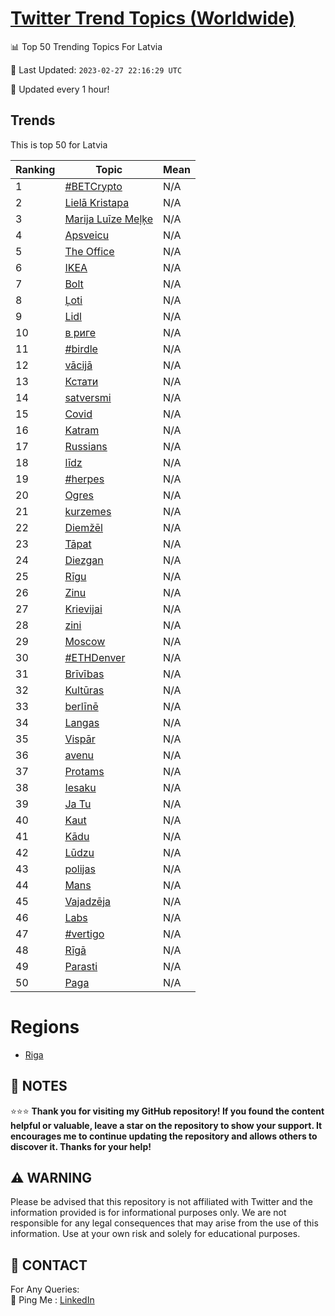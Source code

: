 [Twitter Trend Topics (Worldwide)](https://github.com/ErcinDedeoglu/Twitter-Trend-Topics)
==========


📊 Top 50 Trending Topics For Latvia

📆 Last Updated: `2023-02-27 22:16:29 UTC`

🔧 Updated every 1 hour!


## Trends

This is top 50 for Latvia

| Ranking | Topic | Mean |
| ------- | ------------ | ------------ |
| 1 | [#BETCrypto](http://twitter.com/search?q=%23BETCrypto) | N/A |
| 2 | [Lielā Kristapa](http://twitter.com/search?q=Liel%c4%81+Kristapa) | N/A |
| 3 | [Marija Luīze Meļķe](http://twitter.com/search?q=Marija+Lu%c4%abze+Me%c4%bc%c4%b7e) | N/A |
| 4 | [Apsveicu](http://twitter.com/search?q=Apsveicu) | N/A |
| 5 | [The Office](http://twitter.com/search?q=The+Office) | N/A |
| 6 | [IKEA](http://twitter.com/search?q=IKEA) | N/A |
| 7 | [Bolt](http://twitter.com/search?q=Bolt) | N/A |
| 8 | [Ļoti](http://twitter.com/search?q=%c4%bboti) | N/A |
| 9 | [Lidl](http://twitter.com/search?q=Lidl) | N/A |
| 10 | [в риге](http://twitter.com/search?q=%d0%b2+%d1%80%d0%b8%d0%b3%d0%b5) | N/A |
| 11 | [#birdle](http://twitter.com/search?q=%23birdle) | N/A |
| 12 | [vācijā](http://twitter.com/search?q=v%c4%81cij%c4%81) | N/A |
| 13 | [Кстати](http://twitter.com/search?q=%d0%9a%d1%81%d1%82%d0%b0%d1%82%d0%b8) | N/A |
| 14 | [satversmi](http://twitter.com/search?q=satversmi) | N/A |
| 15 | [Covid](http://twitter.com/search?q=Covid) | N/A |
| 16 | [Katram](http://twitter.com/search?q=Katram) | N/A |
| 17 | [Russians](http://twitter.com/search?q=Russians) | N/A |
| 18 | [līdz](http://twitter.com/search?q=l%c4%abdz) | N/A |
| 19 | [#herpes](http://twitter.com/search?q=%23herpes) | N/A |
| 20 | [Ogres](http://twitter.com/search?q=Ogres) | N/A |
| 21 | [kurzemes](http://twitter.com/search?q=kurzemes) | N/A |
| 22 | [Diemžēl](http://twitter.com/search?q=Diem%c5%be%c4%93l) | N/A |
| 23 | [Tāpat](http://twitter.com/search?q=T%c4%81pat) | N/A |
| 24 | [Diezgan](http://twitter.com/search?q=Diezgan) | N/A |
| 25 | [Rīgu](http://twitter.com/search?q=R%c4%abgu) | N/A |
| 26 | [Zinu](http://twitter.com/search?q=Zinu) | N/A |
| 27 | [Krievijai](http://twitter.com/search?q=Krievijai) | N/A |
| 28 | [zini](http://twitter.com/search?q=zini) | N/A |
| 29 | [Moscow](http://twitter.com/search?q=Moscow) | N/A |
| 30 | [#ETHDenver](http://twitter.com/search?q=%23ETHDenver) | N/A |
| 31 | [Brīvības](http://twitter.com/search?q=Br%c4%abv%c4%abbas) | N/A |
| 32 | [Kultūras](http://twitter.com/search?q=Kult%c5%abras) | N/A |
| 33 | [berlīnē](http://twitter.com/search?q=berl%c4%abn%c4%93) | N/A |
| 34 | [Langas](http://twitter.com/search?q=Langas) | N/A |
| 35 | [Vispār](http://twitter.com/search?q=Visp%c4%81r) | N/A |
| 36 | [avenu](http://twitter.com/search?q=avenu) | N/A |
| 37 | [Protams](http://twitter.com/search?q=Protams) | N/A |
| 38 | [Iesaku](http://twitter.com/search?q=Iesaku) | N/A |
| 39 | [Ja Tu](http://twitter.com/search?q=Ja+Tu) | N/A |
| 40 | [Kaut](http://twitter.com/search?q=Kaut) | N/A |
| 41 | [Kādu](http://twitter.com/search?q=K%c4%81du) | N/A |
| 42 | [Lūdzu](http://twitter.com/search?q=L%c5%abdzu) | N/A |
| 43 | [polijas](http://twitter.com/search?q=polijas) | N/A |
| 44 | [Mans](http://twitter.com/search?q=Mans) | N/A |
| 45 | [Vajadzēja](http://twitter.com/search?q=Vajadz%c4%93ja) | N/A |
| 46 | [Labs](http://twitter.com/search?q=Labs) | N/A |
| 47 | [#vertigo](http://twitter.com/search?q=%23vertigo) | N/A |
| 48 | [Rīgā](http://twitter.com/search?q=R%c4%abg%c4%81) | N/A |
| 49 | [Parasti](http://twitter.com/search?q=Parasti) | N/A |
| 50 | [Paga](http://twitter.com/search?q=Paga) | N/A |



# Regions

* [Riga](</Latvia/Riga.md>)



## 📝 NOTES

⭐⭐⭐ **Thank you for visiting my GitHub repository! If you found the content helpful or valuable, leave a star on the repository to show your support. It encourages me to continue updating the repository and allows others to discover it. Thanks for your help!**


## ⚠️ WARNING

Please be advised that this repository is not affiliated with Twitter and the information provided is for informational purposes only. We are not responsible for any legal consequences that may arise from the use of this information. Use at your own risk and solely for educational purposes.


## 📨 CONTACT

 For Any Queries:  
            🏓 Ping Me : [LinkedIn](https://www.linkedin.com/in/ercindedeoglu/)

